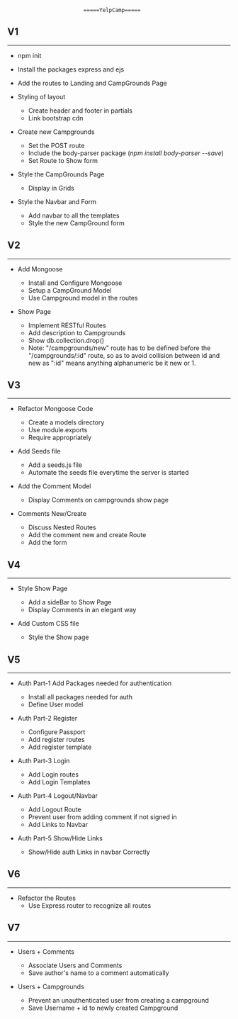                             =====YelpCamp=====
## V1
<hr>

* npm init
* Install the packages express and ejs
* Add the routes to Landing and CampGrounds Page
* Styling of layout
    * Create header and footer in partials
    * Link bootstrap cdn
* Create new Campgrounds
    * Set the POST route
    * Include the body-parser package (<em>npm install body-parser --save</em>)
    * Set Route to Show form

* Style the CampGrounds Page
    * Display in Grids
* Style the Navbar and Form
    * Add navbar to all the templates
    * Style the new CampGround form

## V2
<hr>

* Add Mongoose
    * Install and Configure Mongoose
    * Setup a CampGround Model
    * Use Campground model in the routes

* Show Page
    * Implement RESTful Routes
    * Add description to Campgrounds
    * Show db.collection.drop()
    * Note: "/campgrounds/new" route has to be defined before the "/campgrounds/:id" route, so as to avoid collision between id and new
    as ":id" means anything alphanumeric be it new or 1.

## V3
<hr>

* Refactor Mongoose Code
    * Create a models directory
    * Use module.exports
    * Require appropriately

* Add Seeds file
    * Add a seeds.js file
    * Automate the seeds file everytime the server is started

* Add the Comment Model
    * Display Comments on campgrounds show page

* Comments New/Create
    * Discuss Nested Routes
    * Add the comment new and create Route
    * Add the form 

## V4
<hr>

* Style Show Page
    * Add a sideBar to Show Page
    * Display Comments in an elegant way

* Add Custom CSS file
    * Style the Show page

## V5
<hr>

* Auth Part-1 Add Packages needed  for authentication
    * Install all packages needed for auth
    * Define User model

* Auth Part-2 Register
    * Configure Passport 
    * Add register routes
    * Add register template

* Auth Part-3 Login
    * Add Login routes
    * Add Login Templates

* Auth Part-4 Logout/Navbar
    * Add Logout Route
    * Prevent user from adding comment if not signed in
    * Add Links to Navbar

* Auth Part-5 Show/Hide Links 
    * Show/Hide auth Links in navbar Correctly

## V6
<hr>

* Refactor the Routes
    * Use Express router to recognize all routes

## V7
<hr>

* Users + Comments 
    * Associate Users and Comments
    * Save author's name to a comment automatically

* Users + Campgrounds
    * Prevent an unauthenticated user from creating a campground
    * Save Username + id to newly created Campground
